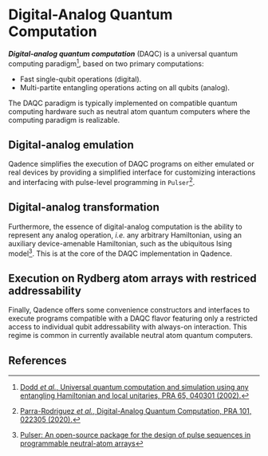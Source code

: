 # Digital-Analog Quantum Computation

_**Digital-analog quantum computation**_ (DAQC) is a universal quantum computing
paradigm[^1], based on two primary computations:

- Fast single-qubit operations (digital).
- Multi-partite entangling operations acting on all qubits (analog).

The DAQC paradigm is typically implemented on compatible quantum computing hardware such
as neutral atom quantum computers where the computing paradigm is realizable.

## Digital-analog emulation

Qadence simplifies the execution of DAQC programs on either emulated or real devices
by providing a simplified interface for customizing interactions and interfacing
with pulse-level programming in `Pulser`[^3].

## Digital-analog transformation

Furthermore, the essence of digital-analog computation is the ability to represent any
analog operation, _i.e._ any arbitrary Hamiltonian, using an
auxiliary device-amenable Hamiltonian, such as the ubiquitous Ising model[^2].
This is at the core of the DAQC implementation in Qadence.

## Execution on Rydberg atom arrays with restriced addressability

Finally, Qadence offers some convenience constructors and interfaces to execute
programs compatible with a DAQC flavor featuring only a restricted access
to individual qubit addressability with always-on interaction. This regime is common
in currently available neutral atom quantum computers.

## References

[^1]: [Dodd _et al._, Universal quantum computation and simulation using any entangling Hamiltonian and local unitaries, PRA 65, 040301 (2002).](https://arxiv.org/abs/quant-ph/0106064)

[^2]: [Pulser: An open-source package for the design of pulse sequences in programmable neutral-atom arrays](https://pulser.readthedocs.io/en/stable/)

[^3]: [Parra-Rodriguez _et al._, Digital-Analog Quantum Computation, PRA 101, 022305 (2020).](https://arxiv.org/abs/1812.03637)
